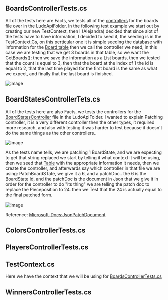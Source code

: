 ## BoardsControllerTests.cs 
All of the tests here are Facts, we tests all of the [controllers](https://github.com/PGBSNH20/ludo-v2-group-2/blob/main/Documentation/Crontrollers.md) for the boards file over in the LudoApiFolder. In the following test example we start out by creating our new TestContext, then I (Alejandra) decided that since alot of the tests have to have information, I decided to seed it, the seeding is in the TestContext.Cs, on this perticular one it is simple seeding the database with information for the [Board table](https://github.com/PGBSNH20/ludo-v2-group-2/blob/main/Documentation/ERDiagramLudo.png) then we call the controller we need, in this case we are testing that we get 3 boards in that table, so we want the GetBoards(); then we save the information as a List<BoardDTO> boards, then we tested that the count is equal to 3, then that the board at the index of 1 the id is  equal to 2,  that the last time played for the first board is the same as what we expect, and finally that the last board is finished.

![image](https://user-images.githubusercontent.com/70092696/119712168-9de37700-be60-11eb-8c74-d867393deed0.png)

## BoardStatesControllerTets.cs
All of the tests here are also Facts, we tests the controllers for the [BoardStatesController](https://github.com/PGBSNH20/ludo-v2-group-2/blob/main/Documentation/Crontrollers.md) file in the LudoApiFolder.
I wanted to explain Patching controller, it is a very different controller then the other types, it required more research, and also with testing it was harder to test because it doesn't do the same things as the other controllers..

![image](https://user-images.githubusercontent.com/70092696/119713646-37f7ef00-be62-11eb-9454-b4c42b36835d.png)

As the tests name tells, we are patching 1 BoardState, and we are expecting to get that string replaced
we start by telling it what context it will be using, then we seed that [Table](https://github.com/PGBSNH20/ludo-v2-group-2/blob/main/Documentation/ERDiagramLudo.png) with the appropriate information it needs, then we create the controller, and afterwards say which controller in that file we are using: PatchBoardSTate, we give it a 6, and a patchDoc.. the 6 is the BoardState Id, and the patchDoc is the  document in Json that we give it in order for the controller to do "its thing" we are telling the patch doc to replace the Pieceposition to 24. then we Test that the 24 is actually equal to the final patched form.

![image](https://user-images.githubusercontent.com/70092696/119714239-ed2aa700-be62-11eb-8d11-8e8117cad131.png)

Reference:
[Microsoft-Docs:JsonPatchDocument](https://docs.microsoft.com/en-us/dotnet/api/microsoft.aspnetcore.jsonpatch.jsonpatchdocument-1?f1url=%3FappId%3DDev16IDEF1%26l%3DEN-US%26k%3Dk(JsonPatchDocument%601);k(DevLang-csharp)%26rd%3Dtrue&view=aspnetcore-5.0)


## ColorsControllerTests.cs

## PlayersControllerTests.cs

## TestContext.cs
Here we have the context that we will be using for [BoardsControllerTests.cs](#anchor-boards)

## WinnersControllerTests.cs
